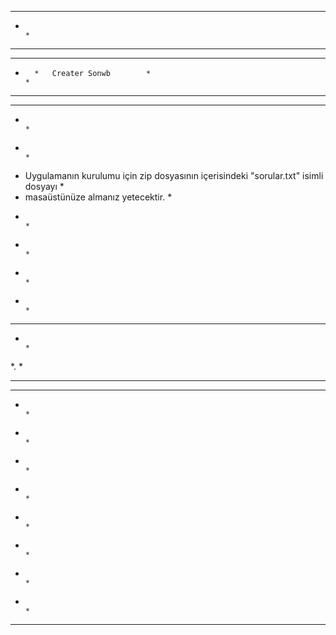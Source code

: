 **************************************************************************************************
*                                                                                                *
*       **************************                                                               *
*       *                        *                                                               *
*       *   Creater Sonwb        *                                                               *
*       *                        *                                                               *
*       **************************                                                               *
*                                                                                                *
*                                                                                                *
* Uygulamanın kurulumu için zip dosyasının içerisindeki "sorular.txt" isimli dosyayı             *
* masaüstünüze almanız yetecektir.                                                               *
*                                                                                                *
*                                                                                                *
*                                                                                                *
*                                                                                                *
*                                                                                                *                                                                              *                                                                                                *                                                                              *                                                                                                *
*                                                                                                *
*.                                                                                               *
*                                                                                                *                                                                                                 *                                                                              
*                                                                                                *                                                                             *                                                                                                *
*                                                                                                *                                                                    
*                                                                                                *
*                                                                                                *
*                                                                                                *
*                                                                                                *
*                                                                                                *
*                                                                                                *
*                                                                                                *
**************************************************************************************************
